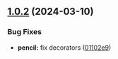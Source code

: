 ## [1.0.2](https://github.com/sipios/nestjs-generative-ai/compare/v1.0.1...v1.0.2) (2024-03-10)


### Bug Fixes

* **pencil:** fix decorators ([01102e9](https://github.com/sipios/nestjs-generative-ai/commit/01102e9b8c45da64e82263efc6740c2a39b2321d))
